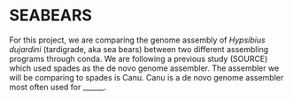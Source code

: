 # SEABEARS

For this project, we are comparing the genome assembly of _Hypsibius dujardini_ (tardigrade, aka sea bears) between two different assembling programs through conda. We are following a previous study (SOURCE) which used spades as the de novo genome assembler. The assembler we will be comparing to spades is Canu. Canu is a de novo genome assembler most often used for ______.
